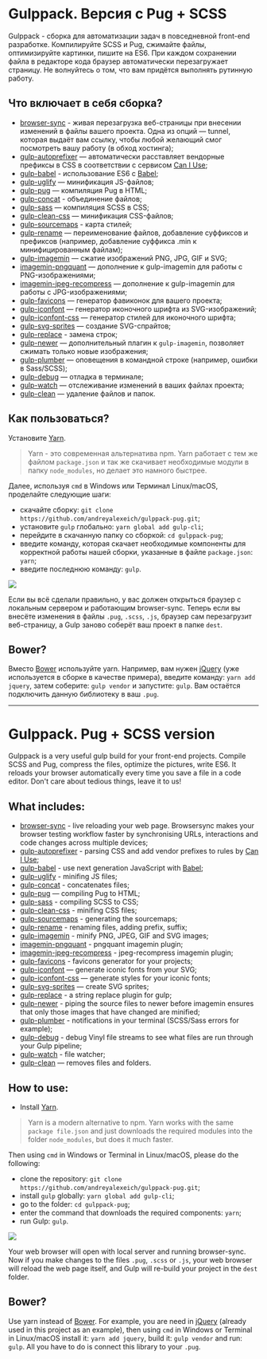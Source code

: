# Gulppack. Версия с Pug + SCSS
Gulppack - сборка для автоматизации задач в повседневной front-end разработке. Компилируйте SCSS и Pug, сжимайте файлы, оптимизируйте картинки, пишите на ES6. При  каждом сохранении файла в редакторе кода браузер автоматически перезагружает страницу. Не волнуйтесь о том, что вам придётся выполнять рутинную работу.

## Что включает в себя сборка?
* [browser-sync](https://browsersync.io/docs/gulp) - живая перезагрузка веб-страницы при внесении изменений в файлы вашего проекта. Одна из опций — tunnel, которая выдаёт вам ссылку, чтобы любой желающий смог посмотреть вашу работу (в обход хостинга);
* [gulp-autoprefixer](https://www.npmjs.com/package/gulp-autoprefixer) — автоматически расставляет вендорные префиксы в CSS в соответствии с сервисом [Can I Use](https://caniuse.com/);
* [gulp-babel](https://www.npmjs.com/package/gulp-babel) - использование ES6 с [Babel](https://babeljs.io/);
* [gulp-uglify](https://www.npmjs.com/package/gulp-uglify) — минификация JS-файлов;
* [gulp-pug](https://www.npmjs.com/package/gulp-pug) — компиляция Pug в HTML;
* [gulp-concat](https://www.npmjs.com/package/gulp-concat) - объединение файлов;
* [gulp-sass](https://www.npmjs.com/package/gulp-sass) — компиляция SCSS в CSS;
* [gulp-clean-css](https://www.npmjs.com/package/gulp-clean-css) — минификация CSS-файлов;
* [gulp-sourcemaps](https://www.npmjs.com/package/gulp-sourcemaps) - карта стилей;
* [gulp-rename](https://www.npmjs.com/package/gulp-rename) — переименование файлов, добавление суффиксов и префиксов (например, добавление суффикса .min к минифицированным файлам);
* [gulp-imagemin](https://www.npmjs.com/package/gulp-imagemin) — сжатие изображений PNG, JPG, GIF и SVG;
* [imagemin-pngquant](https://www.npmjs.com/package/imagemin-pngquant) — дополнение к gulp-imagemin для работы с PNG-изображениями;
* [imagemin-jpeg-recompress](https://www.npmjs.com/package/imagemin-jpeg-recompress) — дополнение к gulp-imagemin для работы с JPG-изображениями;
* [gulp-favicons](https://github.com/evilebottnawi/favicons) — генератор фавиконок для вашего проекта;
* [gulp-iconfont](https://www.npmjs.com/package/gulp-iconfont) — генератор иконочного шрифта из SVG-изображений;
* [gulp-iconfont-css](https://www.npmjs.com/package/gulp-iconfont-css) — генератор стилей для иконочного шрифта;
* [gulp-svg-sprites](https://www.npmjs.com/package/gulp-svg-sprites) — создание SVG-спрайтов;
* [gulp-replace](https://www.npmjs.com/package/gulp-replace) - замена строк;
* [gulp-newer](https://www.npmjs.com/package/gulp-newer) — дополнительный плагин к ```gulp-imagemin```, позволяет сжимать только новые изображения;
* [gulp-plumber](https://www.npmjs.com/package/gulp-plumber) — оповещения в командной строке (например, ошибки в Sass/SCSS);
* [gulp-debug](https://www.npmjs.com/package/gulp-debug) — отладка в терминале;
* [gulp-watch](https://www.npmjs.com/package/gulp-watch) — отслеживание изменений в ваших файлах проекта;
* [gulp-clean](https://www.npmjs.com/package/gulp-clean) — удаление файлов и папок.

## Как пользоваться?

Установите [Yarn](https://yarnpkg.com/en/docs/install).

> Yarn - это современная альтернатива npm. Yarn работает с тем же файлом ```package.json``` и так же скачивает необходимые модули в папку ```node_modules```, но делает это намного быстрее.

Далее, используя ```cmd``` в Windows или Терминал Linux/macOS, проделайте следующие шаги:

* скачайте сборку: ```git clone https://github.com/andreyalexeich/gulppack-pug.git```;
* установите ```gulp``` глобально: ```yarn global add gulp-cli```;
* перейдите в скачанную папку со сборкой: ```cd gulppack-pug```;
* введите команду, которая скачает необходимые компоненты для корректной работы нашей сборки, указанные в файле ```package.json```: ```yarn```;
* введите последнюю команду: ```gulp```.

![](https://i.imgur.com/iOYGCoG.png)

Если вы всё сделали правильно, у вас должен открыться браузер с локальным сервером и работающим browser-sync. Теперь если вы внесёте изменения в файлы ```.pug```, ```.scss```, ```.js```, браузер сам перезагрузит веб-страницу, а Gulp заново соберёт ваш проект в папке ```dest```.

## Bower?
Вместо [Bower](https://bower.io/) используйте yarn. Например, вам нужен [jQuery](https://jquery.com/) (уже используется в сборке в качестве примера), введите команду: ```yarn add jquery```, затем соберите: ```gulp vendor``` и запустите: ```gulp```. Вам остаётся подключить данную библиотеку в ваш ```.pug```.

***

# Gulppack. Pug + SCSS version

Gulppack is a very useful gulp build for your front-end projects. Compile SCSS and Pug, compress the files, optimize the pictures, write ES6. It reloads your browser automatically every time you save a file in a code editor. Don't care about tedious things, leave it to us!

## What includes:
* [browser-sync](https://browsersync.io/docs/gulp) - live reloading your web page. Browsersync makes your browser testing workflow faster by synchronising URLs, interactions and code changes across multiple devices;
* [gulp-autoprefixer](https://www.npmjs.com/package/gulp-autoprefixer) - parsing CSS and add vendor prefixes to rules by [Can I Use](https://caniuse.com/);
* [gulp-babel](https://www.npmjs.com/package/gulp-babel) - use next generation JavaScript with [Babel](https://babeljs.io/);
* [gulp-uglify](https://www.npmjs.com/package/gulp-uglify) - minifing JS files;
* [gulp-concat](https://www.npmjs.com/package/gulp-concat) - concatenates files;
* [gulp-pug](https://www.npmjs.com/package/gulp-pug) — compiling Pug to HTML;
* [gulp-sass](https://www.npmjs.com/package/gulp-sass) - compiling SCSS to CSS;
* [gulp-clean-css](https://www.npmjs.com/package/gulp-clean-css) - minifing CSS files;
* [gulp-sourcemaps](https://www.npmjs.com/package/gulp-sourcemaps) - generating the sourcemaps;
* [gulp-rename](https://www.npmjs.com/package/gulp-rename) - renaming files, adding prefix, suffix;
* [gulp-imagemin](https://www.npmjs.com/package/gulp-imagemin) - minify PNG, JPEG, GIF and SVG images;
* [imagemin-pngquant](https://www.npmjs.com/package/imagemin-pngquant) - pngquant imagemin plugin;
* [imagemin-jpeg-recompress](https://www.npmjs.com/package/imagemin-jpeg-recompress) - jpeg-recompress imagemin plugin;
* [gulp-favicons](https://github.com/evilebottnawi/favicons) - favicons generator for your projects;
* [gulp-iconfont](https://www.npmjs.com/package/gulp-iconfont) — generate iconic fonts from your SVG;
* [gulp-iconfont-css](https://www.npmjs.com/package/gulp-iconfont-css) — generate styles for your iconic fonts;
* [gulp-svg-sprites](https://www.npmjs.com/package/gulp-svg-sprites) — create SVG sprites;
* [gulp-replace](https://www.npmjs.com/package/gulp-replace) - a string replace plugin for gulp;
* [gulp-newer](https://www.npmjs.com/package/gulp-newer) - piping the source files to newer before imagemin ensures that only those images that have changed are minified;
* [gulp-plumber](https://www.npmjs.com/package/gulp-plumber) - notifications in your terminal (SCSS/Sass errors for example);
* [gulp-debug](https://www.npmjs.com/package/gulp-debug) - debug Vinyl file streams to see what files are run through your Gulp pipeline;
* [gulp-watch](https://www.npmjs.com/package/gulp-watch) - file watcher;
* [gulp-clean](https://www.npmjs.com/package/gulp-clean) — removes files and folders.

## How to use:
* Install [Yarn](https://yarnpkg.com/en/docs/install).

> Yarn is a modern alternative to npm. Yarn works with the same ```package file.json``` and just downloads the required modules into the folder ```node_modules```, but does it much faster.

Then using ```cmd``` in Windows or Terminal in Linux/macOS, please do the following:

* clone the repository: ```git clone https://github.com/andreyalexeich/gulppack-pug.git```;
* install ```gulp``` globally: ```yarn global add gulp-cli```;
* go to the folder: ```cd gulppack-pug```;
* enter the command that downloads the required components: ```yarn```;
* run Gulp: ```gulp```.

![](https://i.imgur.com/iOYGCoG.png)

Your web browser will open with local server and running browser-sync. Now if you make changes to the
files ```.pug```, ```.scss``` or ```.js```, your web browser will reload the web page itself, and Gulp
will re-build your project in the ```dest``` folder.

## Bower?
Use yarn instead of [Bower](https://bower.io/). For example, you are need in [jQuery](https://jquery.com/) (already used in this project as an example), then using ```cmd``` in Windows or Terminal in Linux/macOS install it: ```yarn add jquery```, build it: ```gulp vendor``` and run: ```gulp```. All you have to do is connect this library to your ```.pug```.
